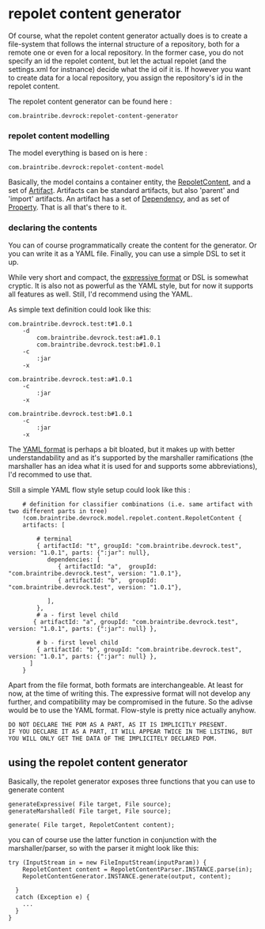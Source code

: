 # repolet content generator

Of course, what the repolet content generator actually does is to create a file-system that follows the internal structure of a repository, both for a remote one or even for a local repository. In the former case, you do not specify an id the repolet content, but let the actual repolet (and the settings.xml for instnance) decide what the id oif it is. If however you want to create data for a local repository, you assign the repository's id in the repolet content.

The repolet content generator can be found here :

```
com.braintribe.devrock:repolet-content-generator

```

### repolet content modelling
The model everything is based on is here :

```
com.braintribe.devrock:repolet-content-model

```
Basically, the model contains a container entity, the [RepoletContent](javadoc:com.braintribe.devrock.model.repolet.content.RepoletContent), and a set of [Artifact](javadoc:com.braintribe.devrock.model.repolet.content.Artifact). Artifacts can be standard artifacts, but also 'parent' and 'import' artifacts. An artifact has a set of [Dependency](javadoc:com.braintribe.model.repolet.content.Dependency), and as set of [Property](javadoc:com.braintribe.devrock.model.repolet.content.Property). That is all that's there to it.


### declaring the contents
You can of course programmatically create the content for the generator. Or you can write it as a YAML file. Finally, you can use a simple DSL to set it up.

While very short and compact, the [expressive format](./expressive.md) or DSL is somewhat cryptic. It is also not as powerful as the YAML style, but for now it supports all features as well. Still, I'd recommend using the YAML.

As simple text definition could look like this: 

	com.braintribe.devrock.test:t#1.0.1
		-d 
			com.braintribe.devrock.test:a#1.0.1
			com.braintribe.devrock.test:b#1.0.1
		-c
			:jar
		-x
		
	com.braintribe.devrock.test:a#1.0.1    
		-c
			:jar
		-x
		
	com.braintribe.devrock.test:b#1.0.1
		-c
			:jar
		-x	



The [YAML format](./yaml.md) is perhaps a bit bloated, but it makes up with better understandability and as it's supported by the marshaller ramifications (the marshaller has an idea what it is used for and supports some abbreviations), I'd recommed to use that. 


Still a simple YAML flow style setup could look like this : 

		# definition for classifier combinations (i.e. same artifact with two different parts in tree)
		!com.braintribe.devrock.model.repolet.content.RepoletContent {
		artifacts: [
		
		    # terminal
		    { artifactId: "t", groupId: "com.braintribe.devrock.test", version: "1.0.1", parts: {":jar": null},       
		       dependencies: [                
		          { artifactId: "a",  groupId: "com.braintribe.devrock.test", version: "1.0.1"}, 
		          { artifactId: "b",  groupId: "com.braintribe.devrock.test", version: "1.0.1"}, 
		
		       ],        
		    }, 
		    # a - first level child      
		   { artifactId: "a", groupId: "com.braintribe.devrock.test", version: "1.0.1", parts: {":jar": null} }, 		
			
			# b - first level child
		    { artifactId: "b", groupId: "com.braintribe.devrock.test", version: "1.0.1", parts: {":jar": null} }, 		    
		  ]
		}
		
Apart from the file format, both formats are interchangeable. At least for now, at the time of writing this. The expressive format will not develop any further, and compatibility may be compromised in the future. So the adivse would be to use the YAML format. Flow-style is pretty nice actually anyhow.

    
    DO NOT DECLARE THE POM AS A PART, AS IT IS IMPLICITLY PRESENT.
    IF YOU DECLARE IT AS A PART, IT WILL APPEAR TWICE IN THE LISTING, BUT YOU WILL ONLY GET THE DATA OF THE IMPLICITELY DECLARED POM.



## using the repolet content generator
Basically, the repolet generator exposes three functions that you can use to generate content

```
generateExpressive( File target, File source);
generateMarshalled( File target, File source);

generate( File target, RepoletContent content);
```

you can of course use the latter function in conjunction with the marshaller/parser, so with the parser it might look like this:

```
try (InputStream in = new FileInputStream(inputParam)) {
    RepoletContent content = RepoletContentParser.INSTANCE.parse(in);
    RepoletContentGenerator.INSTANCE.generate(output, content);

  }
  catch (Exception e) {
    ...
  }
}

```
